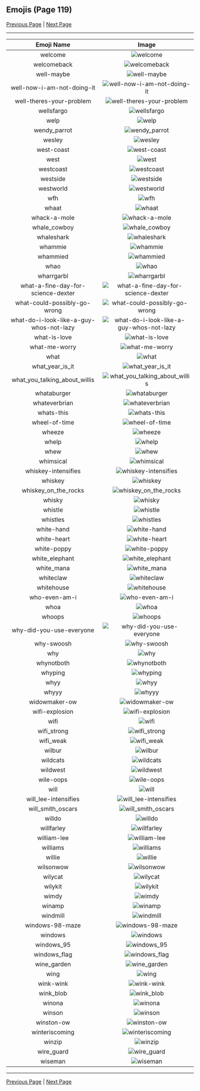 
## Emojis (Page 119)

[Previous Page](/docs/hc/page-w-0118.md)
  | [Next Page](/docs/hc/page-w-0120.md)

<hr />

|Emoji Name|Image|
| :-: | :-: |
|welcome| ![welcome](/emojis/hc/welcome.png)|
|welcomeback| ![welcomeback](/emojis/hc/welcomeback.png)|
|well-maybe| ![well-maybe](/emojis/hc/well-maybe.png)|
|well-now-i-am-not-doing-it| ![well-now-i-am-not-doing-it](/emojis/hc/well-now-i-am-not-doing-it.png)|
|well-theres-your-problem| ![well-theres-your-problem](/emojis/hc/well-theres-your-problem.png)|
|wellsfargo| ![wellsfargo](/emojis/hc/wellsfargo.png)|
|welp| ![welp](/emojis/hc/welp.png)|
|wendy_parrot| ![wendy_parrot](/emojis/hc/wendy_parrot.gif)|
|wesley| ![wesley](/emojis/hc/wesley.jpg)|
|west-coast| ![west-coast](/emojis/hc/west-coast.png)|
|west| ![west](/emojis/hc/west.png)|
|westcoast| ![westcoast](/emojis/hc/westcoast.jpg)|
|westside| ![westside](/emojis/hc/westside.png)|
|westworld| ![westworld](/emojis/hc/westworld.png)|
|wfh| ![wfh](/emojis/hc/wfh.png)|
|whaat| ![whaat](/emojis/hc/whaat.png)|
|whack-a-mole| ![whack-a-mole](/emojis/hc/whack-a-mole.gif)|
|whale_cowboy| ![whale_cowboy](/emojis/hc/whale_cowboy.png)|
|whaleshark| ![whaleshark](/emojis/hc/whaleshark.png)|
|whammie| ![whammie](/emojis/hc/whammie.gif)|
|whammied| ![whammied](/emojis/hc/whammied.gif)|
|whao| ![whao](/emojis/hc/whao.jpg)|
|wharrgarbl| ![wharrgarbl](/emojis/hc/wharrgarbl.jpg)|
|what-a-fine-day-for-science-dexter| ![what-a-fine-day-for-science-dexter](/emojis/hc/what-a-fine-day-for-science-dexter.png)|
|what-could-possibly-go-wrong| ![what-could-possibly-go-wrong](/emojis/hc/what-could-possibly-go-wrong.gif)|
|what-do-i-look-like-a-guy-whos-not-lazy| ![what-do-i-look-like-a-guy-whos-not-lazy](/emojis/hc/what-do-i-look-like-a-guy-whos-not-lazy.png)|
|what-is-love| ![what-is-love](/emojis/hc/what-is-love.jpg)|
|what-me-worry| ![what-me-worry](/emojis/hc/what-me-worry.png)|
|what| ![what](/emojis/hc/what.png)|
|what_year_is_it| ![what_year_is_it](/emojis/hc/what_year_is_it.png)|
|what_you_talking_about_willis| ![what_you_talking_about_willis](/emojis/hc/what_you_talking_about_willis.jpg)|
|whataburger| ![whataburger](/emojis/hc/whataburger.jpg)|
|whateverbrian| ![whateverbrian](/emojis/hc/whateverbrian.png)|
|whats-this| ![whats-this](/emojis/hc/whats-this.png)|
|wheel-of-time| ![wheel-of-time](/emojis/hc/wheel-of-time.jpg)|
|wheeze| ![wheeze](/emojis/hc/wheeze.png)|
|whelp| ![whelp](/emojis/hc/whelp.gif)|
|whew| ![whew](/emojis/hc/whew.gif)|
|whimsical| ![whimsical](/emojis/hc/whimsical.png)|
|whiskey-intensifies| ![whiskey-intensifies](/emojis/hc/whiskey-intensifies.gif)|
|whiskey| ![whiskey](/emojis/hc/whiskey.png)|
|whiskey_on_the_rocks| ![whiskey_on_the_rocks](/emojis/hc/whiskey_on_the_rocks.png)|
|whisky| ![whisky](/emojis/hc/whisky.jpg)|
|whistle| ![whistle](/emojis/hc/whistle.png)|
|whistles| ![whistles](/emojis/hc/whistles.jpg)|
|white-hand| ![white-hand](/emojis/hc/white-hand.png)|
|white-heart| ![white-heart](/emojis/hc/white-heart.png)|
|white-poppy| ![white-poppy](/emojis/hc/white-poppy.png)|
|white_elephant| ![white_elephant](/emojis/hc/white_elephant.png)|
|white_mana| ![white_mana](/emojis/hc/white_mana.png)|
|whiteclaw| ![whiteclaw](/emojis/hc/whiteclaw.jpg)|
|whitehouse| ![whitehouse](/emojis/hc/whitehouse.png)|
|who-even-am-i| ![who-even-am-i](/emojis/hc/who-even-am-i.png)|
|whoa| ![whoa](/emojis/hc/whoa.png)|
|whoops| ![whoops](/emojis/hc/whoops.jpg)|
|why-did-you-use-everyone| ![why-did-you-use-everyone](/emojis/hc/why-did-you-use-everyone.png)|
|why-swoosh| ![why-swoosh](/emojis/hc/why-swoosh.png)|
|why| ![why](/emojis/hc/why.jpg)|
|whynotboth| ![whynotboth](/emojis/hc/whynotboth.gif)|
|whyping| ![whyping](/emojis/hc/whyping.png)|
|whyy| ![whyy](/emojis/hc/whyy.png)|
|whyyy| ![whyyy](/emojis/hc/whyyy.png)|
|widowmaker-ow| ![widowmaker-ow](/emojis/hc/widowmaker-ow.png)|
|wifi-explosion| ![wifi-explosion](/emojis/hc/wifi-explosion.gif)|
|wifi| ![wifi](/emojis/hc/wifi.png)|
|wifi_strong| ![wifi_strong](/emojis/hc/wifi_strong.png)|
|wifi_weak| ![wifi_weak](/emojis/hc/wifi_weak.png)|
|wilbur| ![wilbur](/emojis/hc/wilbur.png)|
|wildcats| ![wildcats](/emojis/hc/wildcats.jpg)|
|wildwest| ![wildwest](/emojis/hc/wildwest.jpg)|
|wile-oops| ![wile-oops](/emojis/hc/wile-oops.png)|
|will| ![will](/emojis/hc/will.png)|
|will_lee-intensifies| ![will_lee-intensifies](/emojis/hc/will_lee-intensifies.gif)|
|will_smith_oscars| ![will_smith_oscars](/emojis/hc/will_smith_oscars.jpg)|
|willdo| ![willdo](/emojis/hc/willdo.png)|
|willfarley| ![willfarley](/emojis/hc/willfarley.png)|
|william-lee| ![william-lee](/emojis/hc/william-lee.png)|
|williams| ![williams](/emojis/hc/williams.png)|
|willie| ![willie](/emojis/hc/willie.jpg)|
|wilsonwow| ![wilsonwow](/emojis/hc/wilsonwow.gif)|
|wilycat| ![wilycat](/emojis/hc/wilycat.png)|
|wilykit| ![wilykit](/emojis/hc/wilykit.png)|
|wimdy| ![wimdy](/emojis/hc/wimdy.gif)|
|winamp| ![winamp](/emojis/hc/winamp.png)|
|windmill| ![windmill](/emojis/hc/windmill.png)|
|windows-98-maze| ![windows-98-maze](/emojis/hc/windows-98-maze.gif)|
|windows| ![windows](/emojis/hc/windows.png)|
|windows_95| ![windows_95](/emojis/hc/windows_95.jpg)|
|windows_flag| ![windows_flag](/emojis/hc/windows_flag.gif)|
|wine_garden| ![wine_garden](/emojis/hc/wine_garden.gif)|
|wing| ![wing](/emojis/hc/wing.png)|
|wink-wink| ![wink-wink](/emojis/hc/wink-wink.png)|
|wink_blob| ![wink_blob](/emojis/hc/wink_blob.png)|
|winona| ![winona](/emojis/hc/winona.png)|
|winson| ![winson](/emojis/hc/winson.png)|
|winston-ow| ![winston-ow](/emojis/hc/winston-ow.png)|
|winteriscoming| ![winteriscoming](/emojis/hc/winteriscoming.png)|
|winzip| ![winzip](/emojis/hc/winzip.png)|
|wire_guard| ![wire_guard](/emojis/hc/wire_guard.png)|
|wiseman| ![wiseman](/emojis/hc/wiseman.png)|

<hr/>

[Previous Page](/docs/hc/page-w-0118.md)
  | [Next Page](/docs/hc/page-w-0120.md)